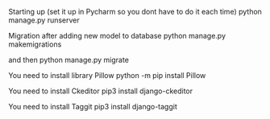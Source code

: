 Starting up (set it up in Pycharm so you dont have to do it each time)
python manage.py runserver

Migration after adding new model to database
python manage.py makemigrations

and then 
python manage.py migrate

You need to install library Pillow
python -m pip install Pillow

You need to install Ckeditor
pip3 install django-ckeditor

You need to install Taggit
pip3 install django-taggit